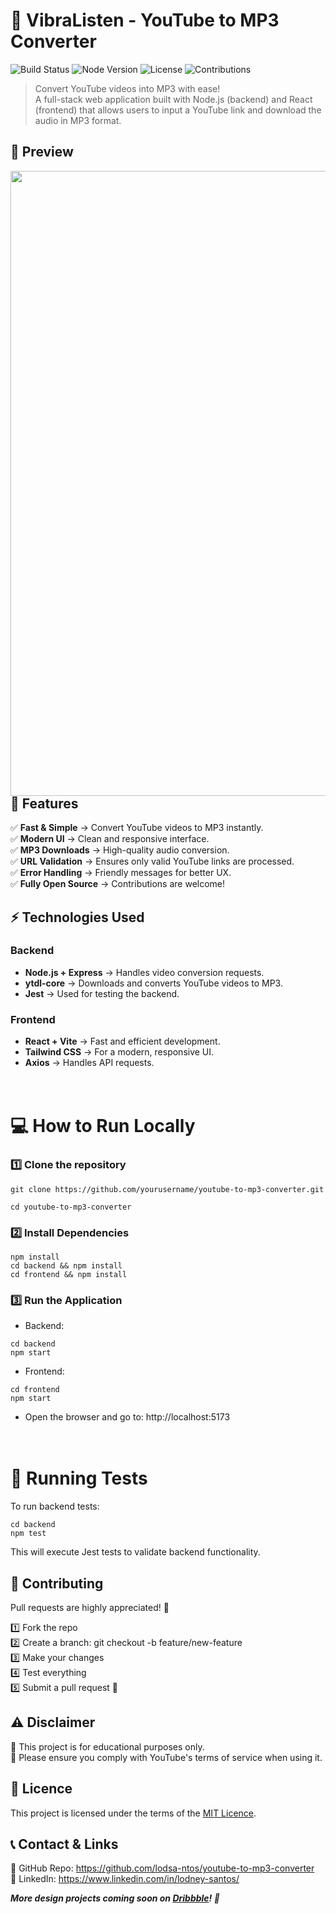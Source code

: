 # 🎵 VibraListen - YouTube to MP3 Converter
![Build Status](https://img.shields.io/badge/build-passing-brightgreen)
![Node Version](https://img.shields.io/badge/node-%3E%3D%2014.0.0-blue)
![License](https://img.shields.io/badge/license-MIT-blue)
![Contributions](https://img.shields.io/badge/contributions-welcome-brightgreen)

> Convert YouTube videos into MP3 with ease!<br>
A full-stack web application built with Node.js (backend) and React (frontend) that allows users to input a YouTube link and download the audio in MP3 format.

## 📌 Preview
<img align="left" src="https://github.com/lodsa-ntos/youtube-to-mp3-converter/blob/main/frontend/public/images/vibralisten_website.JPG" width="1000px"> <br><br><br><br><br><br><br><br><br>



## 🚀 Features
✅ **Fast & Simple** → Convert YouTube videos to MP3 instantly.<br>
✅ **Modern UI** → Clean and responsive interface.<br>
✅ **MP3 Downloads** → High-quality audio conversion.<br>
✅ **URL Validation** → Ensures only valid YouTube links are processed.<br>
✅ **Error Handling** → Friendly messages for better UX.<br>
✅ **Fully Open Source** → Contributions are welcome!<br>

## ⚡ Technologies Used
### Backend

* **Node.js + Express** → Handles video conversion requests.
* **ytdl-core** → Downloads and converts YouTube videos to MP3.
* **Jest** → Used for testing the backend.

### Frontend

* **React + Vite** → Fast and efficient development.
* **Tailwind CSS** → For a modern, responsive UI.
* **Axios** → Handles API requests.
<br><br><br>

# 💻 How to Run Locally

### 1️⃣ Clone the repository
````
git clone https://github.com/yourusername/youtube-to-mp3-converter.git

cd youtube-to-mp3-converter
`````

### 2️⃣ Install Dependencies
````
npm install
cd backend && npm install
cd frontend && npm install
`````

### 3️⃣ Run the Application

* Backend:
````
cd backend
npm start
`````

* Frontend:
````
cd frontend
npm start
`````

* Open the browser and go to: http://localhost:5173
<br><br><br>
# 🧪 Running Tests


To run backend tests:
````
cd backend
npm test
`````

This will execute Jest tests to validate backend functionality.

## 📩 Contributing

Pull requests are highly appreciated! 🚀

1️⃣ Fork the repo<br>
2️⃣ Create a branch: git checkout -b feature/new-feature<br>
3️⃣ Make your changes<br>
4️⃣ Test everything<br>
5️⃣ Submit a pull request 🎉<br>

## ⚠️ Disclaimer
🔹 This project is for educational purposes only.<br>
🔹 Please ensure you comply with YouTube's terms of service when using it.

## 📜 Licence

This project is licensed under the terms of the [MIT Licence](LICENSE).

## 📞 Contact & Links

📌 GitHub Repo: https://github.com/lodsa-ntos/youtube-to-mp3-converter <br>
📌 LinkedIn: https://www.linkedin.com/in/lodney-santos/

*__More design projects coming soon on [Dribbble](https://dribbble.com/LodneySantos)! 🚀__*